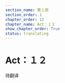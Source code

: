 ```yaml
---
section_name: 第１部
section_order: 1
chapter_order: 12
chapter_name: Act：１２
show_chapter_order: True
status: translating
---
```


# Act：１２
待翻译
